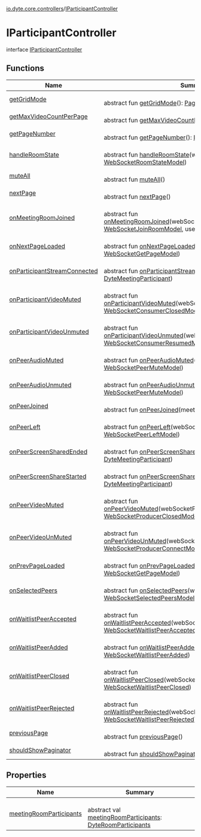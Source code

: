 [io.dyte.core.controllers](../index.md)/[IParticipantController](index.md)

# IParticipantController


interface [IParticipantController](index.md)

## Functions

| Name | Summary |
|---|---|
| [getGridMode](get-grid-mode.md) | <br/>abstract fun [getGridMode](get-grid-mode.md)(): [PageViewMode](../-page-view-mode/index.md) |
| [getMaxVideoCountPerPage](get-max-video-count-per-page.md) | <br/>abstract fun [getMaxVideoCountPerPage](get-max-video-count-per-page.md)(): [Int](https://kotlinlang.org/api/latest/jvm/stdlib/kotlin/-int/index.html) |
| [getPageNumber](get-page-number.md) | <br/>abstract fun [getPageNumber](get-page-number.md)(): [Int](https://kotlinlang.org/api/latest/jvm/stdlib/kotlin/-int/index.html) |
| [handleRoomState](handle-room-state.md) | <br/>abstract fun [handleRoomState](handle-room-state.md)(webSocketRoomStateModel: [WebSocketRoomStateModel](../../com.dyte.mobilecorekmm.meeting.events.payloadmodel.outbound/-web-socket-room-state-model/index.md)) |
| [muteAll](mute-all.md) | <br/>abstract fun [muteAll](mute-all.md)() |
| [nextPage](next-page.md) | <br/>abstract fun [nextPage](next-page.md)() |
| [onMeetingRoomJoined](on-meeting-room-joined.md) | <br/>abstract fun [onMeetingRoomJoined](on-meeting-room-joined.md)(webSocketJoinRoomModel: [WebSocketJoinRoomModel](../../com.dyte.mobilecorekmm.meeting.events.payloadmodel.outbound/-web-socket-join-room-model/index.md), userData: [UserData](../../com.dyte.mobilecorekmm.network.models/-user-data/index.md)) |
| [onNextPageLoaded](on-next-page-loaded.md) | <br/>abstract fun [onNextPageLoaded](on-next-page-loaded.md)(webSocketGetPageModel: [WebSocketGetPageModel](../../com.dyte.mobilecorekmm.meeting.events.payloadmodel.inbound/-web-socket-get-page-model/index.md)) |
| [onParticipantStreamConnected](on-participant-stream-connected.md) | <br/>abstract fun [onParticipantStreamConnected](on-participant-stream-connected.md)(participant: [DyteMeetingParticipant](../../com.dyte.mobilecorekmm.models/-dyte-meeting-participant/index.md)) |
| [onParticipantVideoMuted](on-participant-video-muted.md) | <br/>abstract fun [onParticipantVideoMuted](on-participant-video-muted.md)(webSocketConsumerClosedModel: [WebSocketConsumerClosedModel](../../com.dyte.mobilecorekmm.meeting.events.payloadmodel.inbound/-web-socket-consumer-closed-model/index.md)) |
| [onParticipantVideoUnmuted](on-participant-video-unmuted.md) | <br/>abstract fun [onParticipantVideoUnmuted](on-participant-video-unmuted.md)(webSocketConsumerClosedModel: [WebSocketConsumerResumedModel](../../com.dyte.mobilecorekmm.meeting.events.payloadmodel.inbound/-web-socket-consumer-resumed-model/index.md)) |
| [onPeerAudioMuted](on-peer-audio-muted.md) | <br/>abstract fun [onPeerAudioMuted](on-peer-audio-muted.md)(webSocketPeerMuteModel: [WebSocketPeerMuteModel](../../com.dyte.mobilecorekmm.meeting.events.payloadmodel.inbound/-web-socket-peer-mute-model/index.md)) |
| [onPeerAudioUnmuted](on-peer-audio-unmuted.md) | <br/>abstract fun [onPeerAudioUnmuted](on-peer-audio-unmuted.md)(webSocketPeerMuteModel: [WebSocketPeerMuteModel](../../com.dyte.mobilecorekmm.meeting.events.payloadmodel.inbound/-web-socket-peer-mute-model/index.md)) |
| [onPeerJoined](on-peer-joined.md) | <br/>abstract fun [onPeerJoined](on-peer-joined.md)(meetingPeerUser: [MeetingPeerUser](../../com.dyte.mobilecorekmm.meeting.events.payloadmodel.inbound/-meeting-peer-user/index.md)) |
| [onPeerLeft](on-peer-left.md) | <br/>abstract fun [onPeerLeft](on-peer-left.md)(webSocketPeerLeftModel: [WebSocketPeerLeftModel](../../com.dyte.mobilecorekmm.meeting.events.payloadmodel.inbound/-web-socket-peer-left-model/index.md)) |
| [onPeerScreenSharedEnded](on-peer-screen-shared-ended.md) | <br/>abstract fun [onPeerScreenSharedEnded](on-peer-screen-shared-ended.md)(participant: [DyteMeetingParticipant](../../com.dyte.mobilecorekmm.models/-dyte-meeting-participant/index.md)) |
| [onPeerScreenShareStarted](on-peer-screen-share-started.md) | <br/>abstract fun [onPeerScreenShareStarted](on-peer-screen-share-started.md)(participant: [DyteMeetingParticipant](../../com.dyte.mobilecorekmm.models/-dyte-meeting-participant/index.md)) |
| [onPeerVideoMuted](on-peer-video-muted.md) | <br/>abstract fun [onPeerVideoMuted](on-peer-video-muted.md)(webSocketProducerClosedModel: [WebSocketProducerClosedModel](../../com.dyte.mobilecorekmm.meeting.events.payloadmodel.inbound/-web-socket-producer-closed-model/index.md)) |
| [onPeerVideoUnMuted](on-peer-video-un-muted.md) | <br/>abstract fun [onPeerVideoUnMuted](on-peer-video-un-muted.md)(webSocketProducerConnectModel: [WebSocketProducerConnectModel](../../com.dyte.mobilecorekmm.meeting.events.payloadmodel.inbound/-web-socket-producer-connect-model/index.md)) |
| [onPrevPageLoaded](on-prev-page-loaded.md) | <br/>abstract fun [onPrevPageLoaded](on-prev-page-loaded.md)(webSocketGetPageModel: [WebSocketGetPageModel](../../com.dyte.mobilecorekmm.meeting.events.payloadmodel.inbound/-web-socket-get-page-model/index.md)) |
| [onSelectedPeers](on-selected-peers.md) | <br/>abstract fun [onSelectedPeers](on-selected-peers.md)(webSocketSelectedPeersModel: [WebSocketSelectedPeersModel](../../com.dyte.mobilecorekmm.meeting.events.payloadmodel.inbound/-web-socket-selected-peers-model/index.md)) |
| [onWaitlistPeerAccepted](on-waitlist-peer-accepted.md) | <br/>abstract fun [onWaitlistPeerAccepted](on-waitlist-peer-accepted.md)(webSocketWaitlistPeerAccepted: [WebSocketWaitlistPeerAccepted](../../com.dyte.mobilecorekmm.meeting.events.payloadmodel.inbound/-web-socket-waitlist-peer-accepted/index.md)) |
| [onWaitlistPeerAdded](on-waitlist-peer-added.md) | <br/>abstract fun [onWaitlistPeerAdded](on-waitlist-peer-added.md)(webSocketWaitlistPeerAdded: [WebSocketWaitlistPeerAdded](../../com.dyte.mobilecorekmm.meeting.events.payloadmodel.inbound/-web-socket-waitlist-peer-added/index.md)) |
| [onWaitlistPeerClosed](on-waitlist-peer-closed.md) | <br/>abstract fun [onWaitlistPeerClosed](on-waitlist-peer-closed.md)(webSocketWaitlistPeerClosed: [WebSocketWaitlistPeerClosed](../../com.dyte.mobilecorekmm.meeting.events.payloadmodel.inbound/-web-socket-waitlist-peer-closed/index.md)) |
| [onWaitlistPeerRejected](on-waitlist-peer-rejected.md) | <br/>abstract fun [onWaitlistPeerRejected](on-waitlist-peer-rejected.md)(webSocketWaitlistPeerRejected: [WebSocketWaitlistPeerRejected](../../com.dyte.mobilecorekmm.meeting.events.payloadmodel.inbound/-web-socket-waitlist-peer-rejected/index.md)) |
| [previousPage](previous-page.md) | <br/>abstract fun [previousPage](previous-page.md)() |
| [shouldShowPaginator](should-show-paginator.md) | <br/>abstract fun [shouldShowPaginator](should-show-paginator.md)(): [Boolean](https://kotlinlang.org/api/latest/jvm/stdlib/kotlin/-boolean/index.html) |

## Properties

| Name | Summary |
|---|---|
| [meetingRoomParticipants](meeting-room-participants.md) | <br/>abstract val [meetingRoomParticipants](meeting-room-participants.md): [DyteRoomParticipants](../../com.dyte.mobilecorekmm.models/-dyte-room-participants/index.md) |
